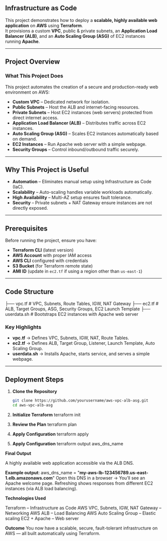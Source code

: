 ## Infrastructure as Code ##  

This project demonstrates how to deploy a **scalable, highly available web application** on **AWS** using **Terraform**.  
It provisions a custom **VPC**, public & private subnets, an **Application Load Balancer (ALB)**, and an **Auto Scaling Group (ASG)** of EC2 instances running **Apache**.  

---

## Project Overview  

### What This Project Does  
This project automates the creation of a secure and production-ready web environment on AWS:  

- **Custom VPC** – Dedicated network for isolation.  
- **Public Subnets** – Host the ALB and internet-facing resources.  
- **Private Subnets** – Host EC2 instances (web servers) protected from direct internet access.  
- **Application Load Balancer (ALB)** – Distributes traffic across EC2 instances.  
- **Auto Scaling Group (ASG)** – Scales EC2 instances automatically based on demand.  
- **EC2 Instances** – Run Apache web server with a simple webpage.  
- **Security Groups** – Control inbound/outbound traffic securely.  

---

## Why This Project is Useful  

- **Automation** – Eliminates manual setup using Infrastructure as Code (IaC).  
- **Scalability** – Auto-scaling handles variable workloads automatically.  
- **High Availability** – Multi-AZ setup ensures fault tolerance.  
- **Security** – Private subnets + NAT Gateway ensure instances are not directly exposed.  

---

## Prerequisites ##  

Before running the project, ensure you have:  

- **Terraform CLI** (latest version)  
- **AWS Account** with proper IAM access  
- **AWS CLI** configured with credentials  
- **S3 Bucket** (for Terraform remote state)  
- **AMI ID** (update in `ec2.tf` if using a region other than `us-east-1`)  

---

## Code Structure  

├── vpc.tf # VPC, Subnets, Route Tables, IGW, NAT Gateway
├── ec2.tf # ALB, Target Groups, ASG, Security Groups, EC2 Launch Template
├── userdata.sh # Bootstraps EC2 instances with Apache web server



### Key Highlights  

- **vpc.tf** → Defines VPC, Subnets, IGW, NAT, Route Tables.  
- **ec2.tf** → Defines ALB, Target Group, Listener, Launch Template, Auto Scaling Group.  
- **userdata.sh** → Installs Apache, starts service, and serves a simple webpage.  

---

## Deployment Steps  

1. **Clone the Repository**  
   ```bash
   git clone https://github.com/yourusername/aws-vpc-alb-asg.git
   cd aws-vpc-alb-asg

2. **Initialize Terraform**
     terraform init

3. **Review the Plan**
    terraform plan

4. **Apply Configuration**
    terraform apply
   
5. **Apply Configuration**
    terraform output aws_dns_name


**Final Output**

A highly available web application accessible via the ALB DNS.

**Example output**:
aws_dns_name = "**my-aws-lb-123456789.us-east-1.elb.amazonaws.com**"
Open this DNS in a browser → You’ll see an Apache welcome page.
Refreshing shows responses from different EC2 instances (via ALB load balancing).   



**Technologies Used**

Terraform – Infrastructure as Code
AWS VPC, Subnets, IGW, NAT Gateway – Networking
AWS ALB – Load Balancing
AWS Auto Scaling Group – Elastic scaling
EC2 + Apache – Web server


**Outcome**
You now have a scalable, secure, fault-tolerant infrastructure on AWS — all built automatically using Terraform.











